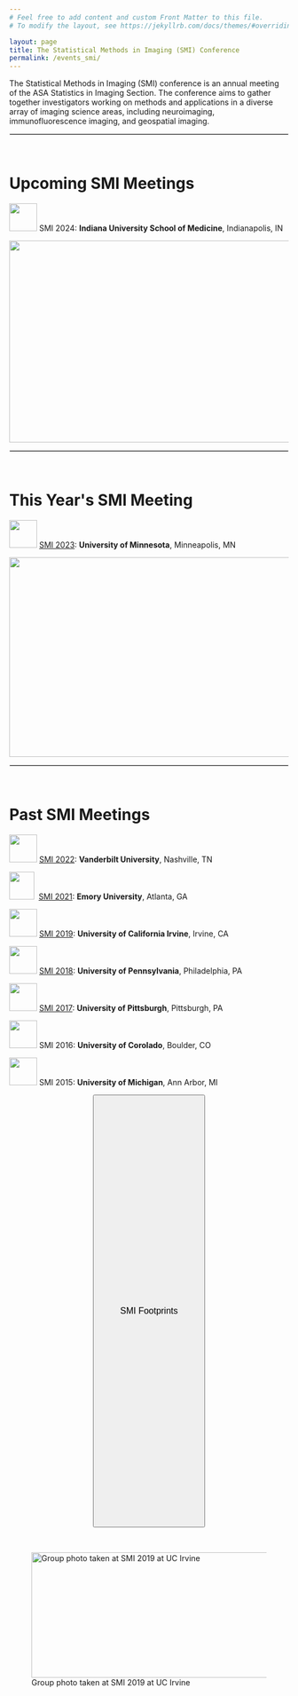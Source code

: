```yaml
---
# Feel free to add content and custom Front Matter to this file.
# To modify the layout, see https://jekyllrb.com/docs/themes/#overriding-theme-defaults

layout: page
title: The Statistical Methods in Imaging (SMI) Conference
permalink: /events_smi/
---
```


The Statistical Methods in Imaging (SMI) conference is an annual meeting of the ASA Statistics in Imaging Section. The conference aims to gather together investigators working on methods and applications in a diverse array of imaging science areas, including neuroimaging, immunofluorescence imaging, and geospatial imaging.

<hr style="border:1px solid #DEDEDE">

&nbsp;

Upcoming SMI Meetings
==============
<img src = "https://upload.wikimedia.org/wikipedia/commons/4/47/Indiana_Hoosiers_logo.svg" width = "50" height = "50">&nbsp;SMI 2024: **Indiana University School of Medicine**, Indianapolis, IN

<img src = "https://statsinimaging.github.io/assets/IUSM-campus.jpg" width = "564" height = "364">

<hr style="border:1px solid #DEDEDE">

&nbsp;

This Year's SMI Meeting
==============
<img src = "https://upload.wikimedia.org/wikipedia/commons/thumb/6/6a/University_of_Minnesota_Logo.svg/768px-University_of_Minnesota_Logo.svg.png?20200121234844" width = "50" height = "50">&nbsp;[SMI 2023](https://www.sph.umn.edu/events-calendar/statistical-methods-in-imaging-2023/): **University of Minnesota**, Minneapolis, MN

<img src = "https://statsinimaging.github.io/assets/SMI2023-flyer.png" width = "640" height = "360">

<hr style="border:1px solid #DEDEDE">

&nbsp;

Past SMI Meetings
==============

<img src = "https://upload.wikimedia.org/wikipedia/commons/thumb/f/fd/Vanderbilt_Commodores_%282022%29_logo.svg/225px-Vanderbilt_Commodores_%282022%29_logo.svg.png" width = "50" height = "50">&nbsp;[SMI 2022](https://www.vumc.org/biostatistics/smi/): **Vanderbilt University**, Nashville, TN

<img src = "https://garyhaukcom.files.wordpress.com/2015/11/eshield_2801.jpg" width = "45" height = "50">&nbsp;&nbsp;[SMI 2021](https://scholarblogs.emory.edu/smi2021/): **Emory University**, Atlanta, GA

<img src = "https://upload.wikimedia.org/wikipedia/en/thumb/0/0e/University_of_California%2C_Irvine_seal.svg/225px-University_of_California%2C_Irvine_seal.svg.png" width = "50" height = "50">&nbsp;[SMI 2019](https://sites.uci.edu/smi2019/): **University of California Irvine**, Irvine, CA

<img src = "https://upload.wikimedia.org/wikipedia/commons/thumb/9/92/UPenn_shield_with_banner.svg/225px-UPenn_shield_with_banner.svg.png" width = "50" height = "50">&nbsp;[SMI 2018](https://smi2018.netlify.app/): **University of Pennsylvania**, Philadelphia, PA

<img src = "https://upload.wikimedia.org/wikipedia/en/f/fb/University_of_Pittsburgh_seal.svg" width = "50" height = "50">&nbsp;[SMI 2017](https://www.eventbrite.com/e/statistical-methods-in-imaging-conference-registration-29081426329/): **University of Pittsburgh**, Pittsburgh, PA

<img src = "https://upload.wikimedia.org/wikipedia/en/thumb/4/45/University_of_Colorado_seal.svg/225px-University_of_Colorado_seal.svg.png" width = "50" height = "50">&nbsp;SMI 2016: **University of Corolado**, Boulder, CO

<img src = "https://upload.wikimedia.org/wikipedia/commons/thumb/f/fb/Michigan_Wolverines_logo.svg/441px-Michigan_Wolverines_logo.svg.png" width = "50" height = "50">&nbsp;SMI 2015: **University of Michigan**, Ann Arbor, MI

<p align=center>
<button class="buttonSI" name="button" style="height:20%;width:40%" onclick="window.location.href='https://statsinimaging.github.io/smimap/map.html'"><font size="3">SMI Footprints</font></button>
</p>

&nbsp;

<figure>
<img src = "https://statsinimaging.github.io/assets/SMI2019-groupphoto.jpeg" width = "720" height = "225.6" alt = "Group photo taken at SMI 2019 at UC Irvine">
<figcaption>Group photo taken at SMI 2019 at UC Irvine</figcaption>
</figure>